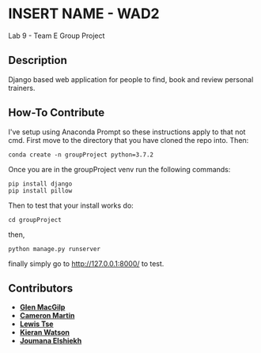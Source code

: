 # INSERT NAME - WAD2
Lab 9 - Team E Group Project

## Description

Django based web application for people to find, book and review personal trainers.

## How-To Contribute

I've setup using Anaconda Prompt so these instructions apply to that not cmd.
First move to the directory that you have cloned the repo into.
Then:
```
conda create -n groupProject python=3.7.2
```

Once you are in the groupProject venv run the following commands:
```
pip install django
pip install pillow
```

Then to test that your install works do:
```
cd groupProject
```
then,
```
python manage.py runserver
```
finally simply go to http://127.0.0.1:8000/ to test.

## Contributors
- [**Glen MacGilp**](https://github.com/)
- [**Cameron Martin**](https://github.com/CJMartin99)
- [**Lewis Tse**](https://github.com/lewis-tse/)
- [**Kieran Watson**](https://github.com/KierWats)
- [**Joumana Elshiekh**](https://github.com/joumanaelshiekh)